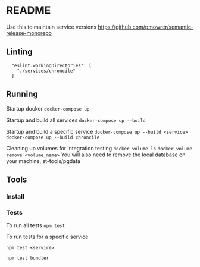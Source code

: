 # README #

Use this to maintain service versions
https://github.com/pmowrer/semantic-release-monorepo

## Linting

```
  "eslint.workingDirectories": [
    "./services/chroncile"
  ]
```

## Running

Startup docker
```docker-compose up```

Startup and build all services
```docker-compose up --build```

Startup and build a specific service
```docker-compose up --build <service>```
```docker-compose up --build chroncile```

Cleaning up volumes for integration testing
```docker volume ls```
```docker volume remove <volume_name>```
You will also need to remove the local database on your machine, st-tools/pgdata

## Tools

### Install

### Tests
To run all tests
```npm test```

To run tests for a specific service

```npm test <service>```

```npm test bundler```